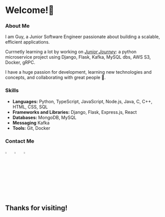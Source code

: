 # Welcome!👋

### About Me
I am Guy, a Junior Software Engineer passionate about building a scalable, efficient applications.</br>

Currnetly learning a lot by working on <i><a href="https://github.com/guykomash/junior-journey">Junior Journey</i></a>: a python microservice project using Django, Flask, Kafka, MySQL dbs, AWS S3, Docker, gRPC.

I have a huge passion for development, learning new technologies and concepts, and collaborating with great people 🙂.

### Skills
- **Languages:** Python, TypeScript, JavaScript, Node.js, Java, C, C++, HTML, CSS, SQL
- **Frameworks and Libraries:** Django, Flask, Express.js, React
- **Databases:**  MongoDB, MySQL
- **Messaging** Kafka
- **Tools:** Git, Docker

### Contact Me
[<img src="https://github.com/guykomash/guykomash/assets/128089503/04eeee2f-ba63-4742-bf68-6c69f8d1a8bc" width="3.5%"/>](mailto:gkomash@gmail.com)  &nbsp;
[<img src="https://github.com/guykomash/guykomash/assets/128089503/d1bdeee1-f5fb-4cb1-b3c7-1900d94d3f4f" width="3.5%"/>](https://www.linkedin.com/in/guykomash/)  &nbsp; 
[<img src="https://raw.githubusercontent.com/rahuldkjain/github-profile-readme-generator/master/src/images/icons/Social/leet-code.svg" width="3.5%"/>](https://leetcode.com/u/gkomash/)  &nbsp;

## Thanks for visiting! 
